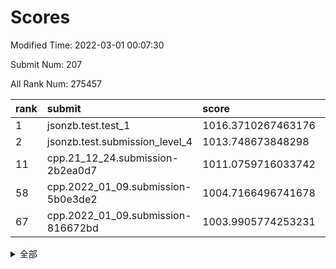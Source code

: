 # Scores

Modified Time: 2022-03-01 00:07:30

Submit Num: 207

All Rank Num: 275457

| rank |               submit               |       score        |       sigma        | pk_num |
| :--- | :--------------------------------- | :----------------- | :----------------- | :----- |
| 1    | jsonzb.test.test_1                 | 1016.3710267463176 | 0.8739296509614278 | 5316   |
| 2    | jsonzb.test.submission_level_4     | 1013.748673848298  | 0.8161395661999117 | 5323   |
| 11   | cpp.21_12_24.submission-2b2ea0d7   | 1011.0759716033742 | 0.7708680584970035 | 5323   |
| 58   | cpp.2022_01_09.submission-5b0e3de2 | 1004.7166496741678 | 0.7177398329070604 | 5324   |
| 67   | cpp.2022_01_09.submission-816672bd | 1003.9905774253231 | 0.721222224837451  | 5325   |


<details>
<summary>全部</summary>

| rank |                 submit                 |       score        |       sigma        | pk_num |
| :--- | :------------------------------------- | :----------------- | :----------------- | :----- |
| 1    | jsonzb.test.test_1                     | 1016.3710267463176 | 0.8739296509614278 | 5316   |
| 2    | jsonzb.test.submission_level_4         | 1013.748673848298  | 0.8161395661999117 | 5323   |
| 3    | gobigger.level_3.submission_level_3_25 | 1012.3439032840201 | 0.766877138940674  | 5323   |
| 4    | gobigger.level_3.submission_level_3_29 | 1011.382645330293  | 0.7809679252789312 | 5322   |
| 5    | gobigger.level_3.submission_level_3_3  | 1011.3290759548546 | 0.7654010936807262 | 5319   |
| 6    | gobigger.level_3.submission_level_3_24 | 1011.2943911848544 | 0.7806508283857981 | 5326   |
| 7    | gobigger.level_3.submission_level_3_33 | 1011.2266542157878 | 0.7956049163331077 | 5323   |
| 8    | gobigger.level_3.submission_level_3_40 | 1011.2188015143182 | 0.7723851235403482 | 5323   |
| 9    | gobigger.level_3.submission_level_3_23 | 1011.1094945180239 | 0.7748675751146417 | 5324   |
| 10   | gobigger.level_3.submission_level_3_34 | 1011.0891859598077 | 0.7763410411664645 | 5319   |
| 11   | cpp.21_12_24.submission-2b2ea0d7       | 1011.0759716033742 | 0.7708680584970035 | 5323   |
| 12   | gobigger.level_3.submission_level_3_28 | 1010.9507120987812 | 0.7740071955702545 | 5321   |
| 13   | gobigger.level_3.submission_level_3_42 | 1010.9126111980627 | 0.7745379079793714 | 5325   |
| 14   | gobigger.level_3.submission_level_3_15 | 1010.8849203866157 | 0.7776237530117658 | 5320   |
| 15   | gobigger.level_3.submission_level_3_2  | 1010.7516571447134 | 0.7813052648471879 | 5320   |
| 16   | gobigger.level_3.submission_level_3_36 | 1010.6028202445752 | 0.7595634226746278 | 5318   |
| 17   | gobigger.level_3.submission_level_3_10 | 1010.5324545567468 | 0.7352294436989129 | 5321   |
| 18   | gobigger.level_3.submission_level_3_18 | 1010.4636987211979 | 0.7658143105440794 | 5323   |
| 19   | gobigger.level_3.submission_level_3_19 | 1010.4483412611639 | 0.7575426294100605 | 5323   |
| 20   | gobigger.level_3.submission_level_3_43 | 1010.4134664936348 | 0.7825497288930915 | 5325   |
| 21   | gobigger.level_3.submission_level_3_47 | 1010.3618757580801 | 0.754982837729361  | 5321   |
| 22   | gobigger.level_3.submission_level_3_1  | 1010.2792771818977 | 0.7752677159407582 | 5328   |
| 23   | gobigger.level_3.submission_level_3_41 | 1010.272208134393  | 0.7409239445867555 | 5321   |
| 24   | gobigger.level_3.submission_level_3_13 | 1010.2572823083875 | 0.7521877065456752 | 5326   |
| 25   | gobigger.level_3.submission_level_3_0  | 1010.1395974971228 | 0.7732508584097164 | 5322   |
| 26   | gobigger.level_3.submission_level_3_4  | 1010.0899371444003 | 0.7636224337612918 | 5324   |
| 27   | gobigger.level_3.submission_level_3_39 | 1010.060482980024  | 0.7781883407297867 | 5325   |
| 28   | gobigger.level_3.submission_level_3_6  | 1010.0502233054297 | 0.7513179437453067 | 5319   |
| 29   | gobigger.level_3.submission_level_3_37 | 1010.0436257304548 | 0.7584690358177082 | 5323   |
| 30   | gobigger.level_3.submission_level_3_20 | 1010.0106625896096 | 0.7805231670492242 | 5320   |
| 31   | gobigger.level_3.submission_level_3_5  | 1009.9488601541149 | 0.7594494817073728 | 5322   |
| 32   | gobigger.level_3.submission_level_3_30 | 1009.9241084367552 | 0.7661403778390536 | 5321   |
| 33   | gobigger.level_3.submission_level_3_12 | 1009.8352718889261 | 0.7509925128437861 | 5320   |
| 34   | gobigger.level_3.submission_level_3_17 | 1009.8004736942612 | 0.7563754796991975 | 5320   |
| 35   | gobigger.level_3.submission_level_3_35 | 1009.7979520797959 | 0.7467882026016622 | 5323   |
| 36   | gobigger.level_3.submission_level_3_11 | 1009.7752065523897 | 0.7627908699048025 | 5317   |
| 37   | gobigger.level_3.submission_level_3_22 | 1009.7655344377063 | 0.7632591013393932 | 5322   |
| 38   | gobigger.level_3.submission_level_3_27 | 1009.6889831290043 | 0.7711822086868929 | 5327   |
| 39   | gobigger.level_3.submission_level_3_48 | 1009.6715750950352 | 0.7665860318821589 | 5316   |
| 40   | gobigger.level_3.submission_level_3_45 | 1009.5288092943623 | 0.7523516227015771 | 5321   |
| 41   | gobigger.level_3.submission_level_3_49 | 1009.4738564071746 | 0.7587056341919157 | 5325   |
| 42   | gobigger.level_3.submission_level_3_38 | 1009.4499739612319 | 0.751832567273513  | 5324   |
| 43   | gobigger.level_3.submission_level_3_31 | 1009.3962297982135 | 0.7419859306859204 | 5322   |
| 44   | gobigger.level_3.submission_level_3_46 | 1009.3681959214184 | 0.7392745216103573 | 5323   |
| 45   | gobigger.level_3.submission_level_3_8  | 1009.3482138434257 | 0.7586812274772361 | 5321   |
| 46   | gobigger.level_3.submission_level_3_16 | 1009.2994466183508 | 0.7524743657772522 | 5325   |
| 47   | gobigger.level_3.submission_level_3_14 | 1009.2900492808797 | 0.7529734068741737 | 5322   |
| 48   | gobigger.level_3.submission_level_3_44 | 1009.2281871459113 | 0.7674158231624227 | 5323   |
| 49   | gobigger.level_3.submission_level_3_21 | 1009.0973214040362 | 0.7539693568098257 | 5319   |
| 50   | gobigger.level_3.submission_level_3_26 | 1008.9330731224761 | 0.7473291424650118 | 5323   |
| 51   | gobigger.level_3.submission_level_3_32 | 1008.5994972547711 | 0.7723239782281391 | 5322   |
| 52   | gobigger.level_3.submission_level_3_7  | 1008.1901514591723 | 0.752577880001848  | 5322   |
| 53   | gobigger.level_3.submission_level_3_9  | 1007.9585441934242 | 0.7514492676587156 | 5324   |
| 54   | gobigger.level_1.submission_level_1_49 | 1005.2893981717808 | 0.7255599351056696 | 5318   |
| 55   | gobigger.level_1.submission_level_1_25 | 1004.9494484589668 | 0.7157548990118154 | 5318   |
| 56   | gobigger.level_1.submission_level_1_36 | 1004.849699082458  | 0.7332939213744897 | 5319   |
| 57   | gobigger.level_1.submission_level_1_7  | 1004.7618259822905 | 0.7208641212321358 | 5321   |
| 58   | cpp.2022_01_09.submission-5b0e3de2     | 1004.7166496741678 | 0.7177398329070604 | 5324   |
| 59   | gobigger.level_1.submission_level_1_11 | 1004.5213975367349 | 0.7281563914018787 | 5322   |
| 60   | gobigger.level_1.submission_level_1_4  | 1004.4954951020563 | 0.7170720711676719 | 5325   |
| 61   | gobigger.level_1.submission_level_1_14 | 1004.3603700327247 | 0.7141141542136732 | 5325   |
| 62   | gobigger.level_1.submission_level_1_23 | 1004.3048932909253 | 0.7292416588435415 | 5331   |
| 63   | gobigger.level_1.submission_level_1_47 | 1004.2910908058453 | 0.700798115837199  | 5324   |
| 64   | gobigger.level_1.submission_level_1_33 | 1004.1844670748778 | 0.7283678554082873 | 5325   |
| 65   | gobigger.level_1.submission_level_1_31 | 1004.1619989052273 | 0.7220508306525566 | 5323   |
| 66   | gobigger.level_1.submission_level_1_32 | 1004.0401283614112 | 0.72865332339947   | 5322   |
| 67   | cpp.2022_01_09.submission-816672bd     | 1003.9905774253231 | 0.721222224837451  | 5325   |
| 68   | gobigger.level_1.submission_level_1_21 | 1003.9687574744294 | 0.7197095868445683 | 5328   |
| 69   | gobigger.level_1.submission_level_1_48 | 1003.9495597576579 | 0.7170540560980667 | 5322   |
| 70   | gobigger.level_1.submission_level_1_0  | 1003.9370573971605 | 0.7185972587920765 | 5322   |
| 71   | gobigger.level_1.submission_level_1_12 | 1003.888681750028  | 0.7140793157088046 | 5326   |
| 72   | gobigger.level_1.submission_level_1_43 | 1003.8826859818809 | 0.7123639976903183 | 5326   |
| 73   | gobigger.level_1.submission_level_1_35 | 1003.795318475988  | 0.715069091332613  | 5320   |
| 74   | gobigger.level_1.submission_level_1_5  | 1003.7771438816878 | 0.7242816780150957 | 5321   |
| 75   | gobigger.level_1.submission_level_1_39 | 1003.7564379275003 | 0.720233498031548  | 5323   |
| 76   | gobigger.level_1.submission_level_1_41 | 1003.7542468784666 | 0.7236834780851484 | 5329   |
| 77   | gobigger.level_1.submission_level_1_17 | 1003.7229090258334 | 0.7126459774252276 | 5327   |
| 78   | gobigger.level_1.submission_level_1_26 | 1003.7003167096369 | 0.7235560701779309 | 5322   |
| 79   | gobigger.level_1.submission_level_1_8  | 1003.6424124923012 | 0.7178932082404293 | 5321   |
| 80   | gobigger.level_1.submission_level_1_38 | 1003.6346597025644 | 0.7174823478945399 | 5323   |
| 81   | gobigger.level_1.submission_level_1_6  | 1003.6114065019926 | 0.7246358622263004 | 5327   |
| 82   | gobigger.level_1.submission_level_1_19 | 1003.5714428172106 | 0.7015100937337961 | 5323   |
| 83   | gobigger.level_1.submission_level_1_13 | 1003.4915337405813 | 0.7189131865453869 | 5325   |
| 84   | gobigger.level_1.submission_level_1_1  | 1003.4723247304063 | 0.7162576977966923 | 5323   |
| 85   | gobigger.level_1.submission_level_1_18 | 1003.4297823964093 | 0.7110007041840429 | 5327   |
| 86   | gobigger.level_1.submission_level_1_2  | 1003.3027812179954 | 0.7146583894071129 | 5321   |
| 87   | gobigger.level_1.submission_level_1_45 | 1003.1975390436456 | 0.7298456971584191 | 5321   |
| 88   | gobigger.level_1.submission_level_1_37 | 1003.1442592707875 | 0.7301791817789194 | 5324   |
| 89   | gobigger.level_1.submission_level_1_10 | 1003.1361449239834 | 0.7246606302245348 | 5315   |
| 90   | gobigger.level_1.submission_level_1_46 | 1003.0942416060051 | 0.7191365862237536 | 5322   |
| 91   | gobigger.level_1.submission_level_1_20 | 1003.0334160222612 | 0.7108479759732776 | 5319   |
| 92   | gobigger.level_1.submission_level_1_34 | 1002.8621239698068 | 0.7105849682776155 | 5325   |
| 93   | gobigger.level_1.submission_level_1_29 | 1002.8122561602175 | 0.7213564267295867 | 5324   |
| 94   | gobigger.level_1.submission_level_1_42 | 1002.7943694903066 | 0.7144409547204956 | 5328   |
| 95   | gobigger.level_1.submission_level_1_22 | 1002.7591371832827 | 0.7266598826715649 | 5319   |
| 96   | gobigger.level_1.submission_level_1_30 | 1002.7481729150874 | 0.7238793514483723 | 5319   |
| 97   | gobigger.level_1.submission_level_1_16 | 1002.6985713694694 | 0.7096472819637749 | 5318   |
| 98   | gobigger.level_1.submission_level_1_3  | 1002.6964749100458 | 0.7178653771454382 | 5318   |
| 99   | gobigger.level_1.submission_level_1_27 | 1002.6876242641715 | 0.712236568403184  | 5320   |
| 100  | gobigger.level_1.submission_level_1_28 | 1002.6656348541724 | 0.7202555974142613 | 5324   |
| 101  | gobigger.level_1.submission_level_1_24 | 1002.5233807172833 | 0.7051417373873513 | 5325   |
| 102  | gobigger.level_1.submission_level_1_44 | 1002.0408678783407 | 0.7261875046369602 | 5316   |
| 103  | gobigger.level_1.submission_level_1_9  | 1001.6523408136861 | 0.7101980204127677 | 5320   |
| 104  | gobigger.level_1.submission_level_1_40 | 1001.0712238363077 | 0.7104371696333048 | 5322   |
| 105  | gobigger.level_1.submission_level_1_15 | 1000.6354773254886 | 0.7153436508878118 | 5320   |
| 106  | gobigger.random.submission_random_40   | 997.655986499765   | 0.7066508830195943 | 5326   |
| 107  | gobigger.random.submission_random_43   | 997.4012239992996  | 0.7067243117089367 | 5325   |
| 108  | gobigger.random.submission_random_16   | 997.1458425401065  | 0.7014384713718887 | 5319   |
| 109  | gobigger.random.submission_random_24   | 996.9627285913597  | 0.7025715414476336 | 5322   |
| 110  | gobigger.random.submission_random_45   | 996.8617693170819  | 0.7119201542326029 | 5324   |
| 111  | gobigger.random.submission_random_6    | 996.7077707373296  | 0.7090377651022036 | 5321   |
| 112  | gobigger.random.submission_random_4    | 996.6269028211757  | 0.7166823708753922 | 5321   |
| 113  | gobigger.random.submission_random_41   | 996.6137793014226  | 0.7091431644054099 | 5330   |
| 114  | gobigger.random.submission_random_18   | 996.5893580001973  | 0.7091927209111998 | 5323   |
| 115  | gobigger.random.submission_random_12   | 996.5408688073823  | 0.7158308987814146 | 5327   |
| 116  | gobigger.random.submission_random_1    | 996.5373251072537  | 0.7090598907138744 | 5319   |
| 117  | gobigger.random.submission_random_48   | 996.4897532792518  | 0.6987182498716749 | 5319   |
| 118  | gobigger.random.submission_random_25   | 996.4718589784327  | 0.7220614257383279 | 5324   |
| 119  | gobigger.random.submission_random_19   | 996.4633714970244  | 0.7195593477962364 | 5327   |
| 120  | gobigger.random.submission_random_35   | 996.4495869521658  | 0.7195227497513824 | 5327   |
| 121  | gobigger.random.submission_random_20   | 996.3848546537733  | 0.7217937869815654 | 5328   |
| 122  | gobigger.random.submission_random_31   | 996.361588332824   | 0.7225413642674936 | 5322   |
| 123  | gobigger.random.submission_random_10   | 996.3607941127642  | 0.7051184058868543 | 5324   |
| 124  | gobigger.random.submission_random_39   | 996.34149107254    | 0.7226048930956528 | 5323   |
| 125  | gobigger.random.submission_random_37   | 996.3337848596163  | 0.7129132983612664 | 5317   |
| 126  | gobigger.random.submission_random_36   | 996.3256276495916  | 0.7095379311453948 | 5324   |
| 127  | gobigger.random.submission_random_0    | 996.262305788868   | 0.7143440639375175 | 5319   |
| 128  | gobigger.random.submission_random_49   | 996.2035401990739  | 0.7131538048211762 | 5326   |
| 129  | gobigger.random.submission_random_42   | 996.0557052224768  | 0.7191333717150198 | 5325   |
| 130  | gobigger.random.submission_random_8    | 995.965904790787   | 0.702799760960637  | 5320   |
| 131  | gobigger.random.submission_random_28   | 995.927621801751   | 0.7071245564449894 | 5321   |
| 132  | gobigger.random.submission_random_21   | 995.8794038189038  | 0.7099931161978313 | 5322   |
| 133  | gobigger.random.submission_random_30   | 995.7818755879753  | 0.7101621655941155 | 5323   |
| 134  | gobigger.random.submission_random_11   | 995.7704173187487  | 0.7005107269721763 | 5325   |
| 135  | gobigger.random.submission_random_33   | 995.7586645562475  | 0.7208899765860528 | 5321   |
| 136  | gobigger.random.submission_random_34   | 995.7497313436695  | 0.7142125697304021 | 5318   |
| 137  | gobigger.random.submission_random_32   | 995.6247621319499  | 0.7178557295910797 | 5322   |
| 138  | gobigger.random.submission_random_22   | 995.6142463571208  | 0.6969425795913033 | 5321   |
| 139  | gobigger.random.submission_random_15   | 995.6128665783131  | 0.706165121728603  | 5322   |
| 140  | gobigger.random.submission_random_46   | 995.5549088527441  | 0.7111001461526928 | 5327   |
| 141  | gobigger.random.submission_random_38   | 995.5089424594108  | 0.7141951806709818 | 5322   |
| 142  | gobigger.random.submission_random_7    | 995.4897812792     | 0.7128353224717846 | 5329   |
| 143  | gobigger.random.submission_random_5    | 995.4690531875717  | 0.7079770358847929 | 5323   |
| 144  | gobigger.random.submission_random_47   | 995.4393873393426  | 0.7148216568439895 | 5325   |
| 145  | gobigger.random.submission_random_29   | 995.3748890242691  | 0.7235101899691886 | 5326   |
| 146  | gobigger.random.submission_random_9    | 995.3514370070352  | 0.7183306105309696 | 5325   |
| 147  | gobigger.random.submission_random_44   | 995.3300509548188  | 0.7145638005356552 | 5330   |
| 148  | gobigger.random.submission_random_2    | 995.328086168195   | 0.7183859823765429 | 5328   |
| 149  | gobigger.random.submission_random_27   | 995.3240147377029  | 0.705401311534904  | 5321   |
| 150  | gobigger.random.submission_random_17   | 995.1285274469927  | 0.7058794758556093 | 5320   |
| 151  | gobigger.random.submission_random_14   | 995.0020903001606  | 0.7229827661832458 | 5323   |
| 152  | gobigger.random.submission_random_23   | 994.8988812676038  | 0.7161360870130932 | 5324   |
| 153  | gobigger.random.submission_random_3    | 994.858371451435   | 0.7109936135722004 | 5322   |
| 154  | gobigger.random.submission_random_26   | 994.3728451309657  | 0.734612952885034  | 5319   |
| 155  | gobigger.level_2.submission_level_2_18 | 994.1871978645642  | 0.7167641632218253 | 5328   |
| 156  | gobigger.random.submission_random_13   | 994.1861283411806  | 0.7152325780450413 | 5327   |
| 157  | gobigger.level_2.submission_level_2_37 | 993.8061139028515  | 0.7252855713087762 | 5325   |
| 158  | gobigger.level_2.submission_level_2_38 | 993.3179768146354  | 0.743176789971369  | 5320   |
| 159  | gobigger.level_2.submission_level_2_5  | 993.2847729487058  | 0.7458907297990678 | 5321   |
| 160  | gobigger.level_2.submission_level_2_27 | 993.250012785858   | 0.736349850196856  | 5319   |
| 161  | gobigger.level_2.submission_level_2_2  | 992.9736871763547  | 0.7326418264275929 | 5324   |
| 162  | gobigger.level_2.submission_level_2_21 | 992.9261294742043  | 0.7233713839056365 | 5323   |
| 163  | gobigger.level_2.submission_level_2_25 | 992.9113918034813  | 0.7364395085350354 | 5322   |
| 164  | gobigger.level_2.submission_level_2_20 | 992.9020255081149  | 0.735900158347701  | 5323   |
| 165  | gobigger.level_2.submission_level_2_15 | 992.8216263517315  | 0.7368531070519495 | 5320   |
| 166  | gobigger.level_2.submission_level_2_41 | 992.8038336725174  | 0.7334689051631411 | 5321   |
| 167  | gobigger.level_2.submission_level_2_0  | 992.7589253574772  | 0.7438825950024136 | 5323   |
| 168  | gobigger.level_2.submission_level_2_46 | 992.6303747460224  | 0.7396469782805536 | 5323   |
| 169  | gobigger.level_2.submission_level_2_6  | 992.53172817742    | 0.7480078894537369 | 5323   |
| 170  | gobigger.level_2.submission_level_2_22 | 992.528139839296   | 0.7450211392233077 | 5327   |
| 171  | gobigger.level_2.submission_level_2_28 | 992.5200723582776  | 0.7410829035998807 | 5325   |
| 172  | gobigger.level_2.submission_level_2_40 | 992.5138042977129  | 0.7467258479547121 | 5320   |
| 173  | gobigger.level_2.submission_level_2_43 | 992.465724479057   | 0.7446192059653555 | 5326   |
| 174  | gobigger.level_2.submission_level_2_35 | 992.390866545775   | 0.743085215948051  | 5326   |
| 175  | gobigger.level_2.submission_level_2_47 | 992.1212976070257  | 0.7319517257856848 | 5323   |
| 176  | gobigger.level_2.submission_level_2_48 | 991.9613096000604  | 0.7456380371716312 | 5325   |
| 177  | gobigger.level_2.submission_level_2_7  | 991.8391499148237  | 0.7354111813698285 | 5326   |
| 178  | gobigger.level_2.submission_level_2_31 | 991.830628124577   | 0.7483973465351856 | 5325   |
| 179  | gobigger.level_2.submission_level_2_34 | 991.8101771221089  | 0.7586531267945381 | 5322   |
| 180  | gobigger.level_2.submission_level_2_30 | 991.7876743120104  | 0.7385916466003566 | 5323   |
| 181  | gobigger.level_2.submission_level_2_44 | 991.7735889317247  | 0.7463974201396646 | 5324   |
| 182  | gobigger.level_2.submission_level_2_1  | 991.7299871428582  | 0.7321316551245841 | 5323   |
| 183  | gobigger.level_2.submission_level_2_11 | 991.7070062248947  | 0.7411529743974878 | 5323   |
| 184  | gobigger.level_2.submission_level_2_3  | 991.6723158249229  | 0.7389078312011402 | 5318   |
| 185  | gobigger.level_2.submission_level_2_12 | 991.6569663837826  | 0.7558686969798025 | 5323   |
| 186  | gobigger.level_2.submission_level_2_16 | 991.6349856155449  | 0.7341842406979051 | 5321   |
| 187  | gobigger.level_2.submission_level_2_10 | 991.5670229465969  | 0.7521237843187494 | 5327   |
| 188  | gobigger.level_2.submission_level_2_23 | 991.4272661909872  | 0.7487286927912356 | 5318   |
| 189  | gobigger.level_2.submission_level_2_49 | 991.2940346115079  | 0.7341148572196188 | 5323   |
| 190  | gobigger.level_2.submission_level_2_39 | 991.2318951976293  | 0.7575416104699527 | 5321   |
| 191  | gobigger.level_2.submission_level_2_33 | 991.0888704776117  | 0.7485401371045199 | 5321   |
| 192  | gobigger.level_2.submission_level_2_32 | 991.0353517147859  | 0.7682342286155761 | 5322   |
| 193  | gobigger.level_2.submission_level_2_17 | 990.7252291246616  | 0.7537959327678243 | 5318   |
| 194  | gobigger.level_2.submission_level_2_42 | 990.653559823798   | 0.7636518075668525 | 5325   |
| 195  | gobigger.level_2.submission_level_2_26 | 990.5915992673574  | 0.7590578777888878 | 5326   |
| 196  | gobigger.level_2.submission_level_2_4  | 990.590346302095   | 0.7536164539107106 | 5319   |
| 197  | gobigger.level_2.submission_level_2_14 | 990.578035153733   | 0.758540814359346  | 5326   |
| 198  | gobigger.level_2.submission_level_2_8  | 990.4719816952905  | 0.7748795006613904 | 5325   |
| 199  | gobigger.level_2.submission_level_2_29 | 990.4105101692365  | 0.7712837014679024 | 5322   |
| 200  | gobigger.level_2.submission_level_2_36 | 990.2935534733306  | 0.7975287351580332 | 5328   |
| 201  | gobigger.level_2.submission_level_2_24 | 989.9725428233173  | 0.7809980717640188 | 5326   |
| 202  | gobigger.level_2.submission_level_2_9  | 989.939380047372   | 0.7763289132744229 | 5328   |
| 203  | gobigger.level_2.submission_level_2_45 | 989.9034869742076  | 0.749103037871938  | 5323   |
| 204  | gobigger.level_2.submission_level_2_19 | 989.8975852027663  | 0.7679288611045002 | 5330   |
| 205  | gobigger.level_2.submission_level_2_13 | 989.8430830343794  | 0.7819696730102436 | 5321   |
| 206  | gobigger.none.submission_none_0        | 976.6537376113102  | 1.3745905770367932 | 5324   |
| 207  | gobigger.none.submission_none_1        | 975.4579777371393  | 1.4680072133846944 | 5328   |

</details>